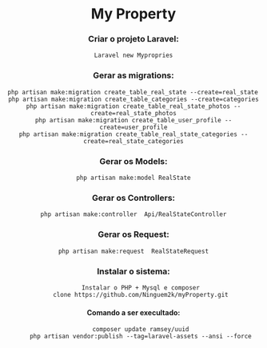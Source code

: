 <center>
<h1>My Property</h1>

<h3>Criar o projeto Laravel:</h3>

    Laravel new Mypropries

<h3>Gerar as migrations:</h3>

    php artisan make:migration create_table_real_state --create=real_state  
    php artisan make:migration create_table_categories --create=categories
    php artisan make:migration create_table_real_state_photos --create=real_state_photos
    php artisan make:migration create_table_user_profile --create=user_profile
    php artisan make:migration create_table_real_state_categories --create=real_state_categories

<h3>Gerar os Models:</h3>

    php artisan make:model RealState

<h3>Gerar os Controllers:</h3>

    php artisan make:controller  Api/RealStateController

<h3>Gerar os Request:</h3>

    php artisan make:request  RealStateRequest

<h3>Instalar o sistema:</h3>

        Instalar o PHP + Mysql e composer
        clone https://github.com/Ninguem2k/myProperty.git
        
<h4>Comando a ser execultado:</h4>

        composer update ramsey/uuid
        php artisan vendor:publish --tag=laravel-assets --ansi --force

</center>
